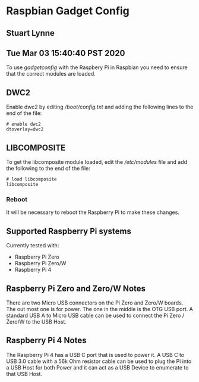 # Raspbian Gadget Config
## Stuart Lynne 
## Tue Mar 03 15:40:40 PST 2020 

To use *gadgetconfig* with the Raspbery Pi in Raspbian you need to ensure that the correct modules are loaded.



## DWC2

Enable dwc2 by editing */boot/config.txt* and adding the following lines to the end of the file:
```
# enable dwc2
dtoverlay=dwc2
```

## LIBCOMPOSITE

To get the libcomposite module loaded, edit the */etc/modules* file and add the following to the end of the file:
```
# load libcomposite
libcomposite
```

### Reboot

It will be necessary to reboot the Raspberry Pi to make these changes.



## Supported Raspberry Pi systems

Currently tested with:

- Raspberry Pi Zero
- Raspberry Pi Zero/W
- Raspberry Pi 4


## Raspberry Pi Zero and Zero/W Notes

There are two Micro USB connectors on the Pi Zero and Zero/W boards. The out most one is for power. 
The one in the middle is the OTG USB port. A standard USB A to Micro USB cable can be used to connect
the Pi Zero / Zero/W to the USB Host.

## Raspberry Pi 4 Notes

The Raspberry Pi 4 has a USB C port that is used to power it. 
A USB C to USB 3.0 cable with a 56k Ohm resistor cable can be used to plug the Pi into a USB Host
for both Power and it can act as a USB Device to enumerate to that USB Host.


